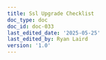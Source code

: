 ```yaml
---
title: Ssl Upgrade Checklist
doc_type: doc
doc_id: doc-033
last_edited_date: '2025-05-25'
last_edited_by: Ryan Laird
version: '1.0'
---
```



